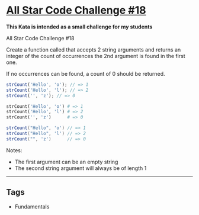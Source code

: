 # [All Star Code Challenge #18](https://www.codewars.com/kata/5865918c6b569962950002a1)

**This Kata is intended as a small challenge for my students**

All Star Code Challenge #18

Create a function called that accepts 2 string arguments and returns an integer of the count of occurrences the 2nd argument is found in the first one.

If no occurrences can be found, a count of 0 should be returned.

```javascript
strCount('Hello', 'o'); // => 1
strCount('Hello', 'l'); // => 2
strCount('', 'z'); // => 0
```

```ruby
strCount('Hello', 'o') # => 1
strCount('Hello', 'l') # => 2
strCount('', 'z')      # => 0
```

```java
strCount("Hello", 'o') // => 1
strCount("Hello", 'l') // => 2
strCount("", 'z')      // => 0
```

Notes:

- The first argument can be an empty string
- The second string argument will always be of length 1

---

## Tags

- Fundamentals
